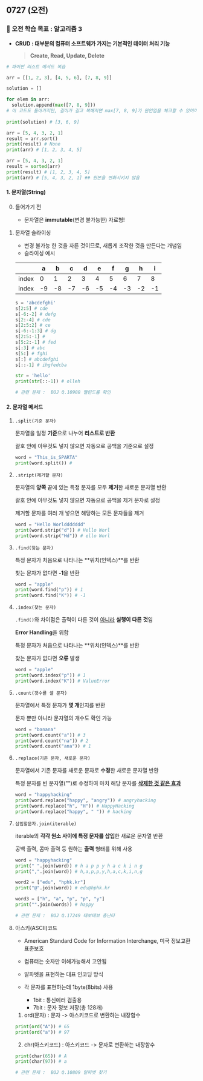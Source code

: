 ## 0727 (오전)

### 🎯 오전 학습 목표 : 알고리즘 3

- **CRUD : 대부분의 컴퓨터 소프트웨가 가지는 기본적인 데이터 처리 기능**

  >  **Create, Read, Update, Delete**

```python
# 파이썬 리스트 메서드 복습

arr = [[1, 2, 3], [4, 5, 6], [7, 8, 9]]

solution = []

for elem in arr:
  solution.append(max([7, 8, 9]))
# 이 코드도 돌아가지만, 길이가 길고 복해지면 max[7, 8, 9]가 원인임을 체크할 수 있어야함
  
print(solution) # [3, 6, 9]
```

```python
arr = [5, 4, 3, 2, 1]
result = arr.sort()
print(result) # None
print(arr) # [1, 2, 3, 4, 5]
```

```python
arr = [5, 4, 3, 2, 1]
result = sorted(arr)
print(result) # [1, 2, 3, 4, 5]
print(arr) # [5, 4, 3, 2, 1] ## 원본을 변화시키지 않음
```



#### 1. 문자열(String)

0. 들어가기 전
   - 문자열은 **immutable**(변경 불가능한) 자료형!

 1. 문자열 슬라이싱

    - 변경 불가능 한 것을 자른 것이므로, 새롭게 조작한 것을 만든다는 개념임
    - 슬라이싱 예시

    |       | a    | b    | c    | d    | e    | f    | g    | h    | i    |
    | ----- | ---- | ---- | ---- | ---- | ---- | ---- | ---- | ---- | ---- |
    | index | 0    | 1    | 2    | 3    | 4    | 5    | 6    | 7    | 8    |
    | index | -9   | -8   | -7   | -6   | -5   | -4   | -3   | -2   | -1   |

    ```python
    s = 'abcdefghi'
    s[2:5] # cde
    s[-6:-2] # defg
    s[2:-4] # cde
    s[2:5:2] # ce
    s[-6:-1:3] # dg
    s[2:5:-1] # 
    s[5:2:-1] # fed
    s[:3] # abc
    s[5:] # fghi
    s[:] # abcdefghi
    s[::-1] # ihgfedcba
    ```

    ```python
    str = 'hello'
    print(str[::-1]) # olleh
    
    # 관련 문제 :  BOJ Q.10988 팰린드롬 확인
    ```

    

#### 2. 문자열 메서드

1. `.split(기준 문자)`

   문자열을 일정 **기준**으로 나누어 **리스트로 반환**

   괄호 안에 아무것도 넣지 않으면 자동으로 공백을 기준으로 설정

   ```python
   word = "This_is_SPARTA"
   print(word.split()) # 
   ```

2. `.stript(제거할 문자)`

   문자열의 **양쪽** 끝에 있는 특정 문자를 모두 **제거**한 새로운 문자열 반환

   괄호 안에 아무것도 넣지 않으면 자동으로 공백을 제거 문자로 설정

   제거할 문자를 여러 개 넣으면 해당하는 모든 문자들을 제거

   ```python
   word = "Hello Worlddddddd"
   print(word.strip("d")) # Hello Worl
   print(word.strip("Hd")) # ello Worl
   ```

3. `.find(찾는 문자)`

   특정 문자가 처음으로 나타나는 **위치(인덱스)**를 반환

   찾는 문자가 없다면 **-1**을 반환

   ```python
   word = "apple"
   print(word.find("p")) # 1
   print(word.find("K")) # -1
   ```

4. `.index(찾는 문자)`

   `.find()`와 차이점은 출력이 다른 것이 <u>아니라</u> **실행이 다른 것**임

   **Error Handling**을 위함

   특정 문자가 처음으로 나타나는 **위치(인덱스)**를 반환

   찾는 문자가 없다면 **오류** 발생

   ```python
   word = "apple"
   print(word.index("p")) # 1
   print(word.index("K")) # ValueError
   ```

5. `.count(갯수를 셀 문자)`

   문자열에서 특정 문자가 **몇 개**인지를 반환

   문자 뿐만 아니라 문자열의 개수도 확인 가능

   ```python
   word = "banana"
   print(word.count("a")) # 3
   print(word.count("na")) # 2
   print(word.count("ana")) # 1
   ```

   

6. `.replace(기존 문자, 새로운 문자)`

   문자열에서 기존 문자를 새로운 문자로 **수정**한 새로운 문자열 반환

   특정 문자를 빈 문자열("")로 수정하여 마치 해당 문자를 **<u>삭제한 것 같은 효과</u>**

   ```python
   word = "happyhacking"
   print(word.replace("happy", "angry")) # angryhacking
   print(word.replace("h", "H")) # HappyHacking
   print(word.replace("happy", " ")) # hacking
   ```

7. `삽입할문자.join(iterable)`

   iterable의 **각각 원소 사이에 특정 문자를 삽입**한 새로운 문자열 반환

   공백 출력, 콤마 출력 등 원하는 **출력** 형태를 위해 사용

   ```python
   word = "happyhacking"
   print(" ".join(word)) # h a p p y h a c k i n g
   print(",".join(word)) # h,a,p,p,y,h,a,c,k,i,n,g
   
   word2 = ["edu", "hphk.kr"]
   print("@".join(word)) # edu@hphk.kr
   
   word3 = ["h", "a", "p", "p", "y"]
   print("".join(words)) # happy
   
   # 관련 문제 :  BOJ Q.17249 태보태보 총난타
   ```

   

 8. 아스키(ASCII)코드

    - American Standard Code for Information Interchange, 미국 정보교환 표준보호

    - 컴퓨터는 숫자만 이해가능해서 고안됨

    - 알파벳을 표현하는 대표 인코딩 방식

    - 각 문자를 표현하는데 1byte(8bits) 사용

      - 1bit : 통신에러 검출용
      - 7bit : 문자 정보 저장(총 128개)

      

    1. ord(문자) : 문자 -> 아스키코드로 변환하는 내장함수

    ```python
    print(ord("A")) # 65
    print(ord("a")) # 97
    ```

    2. chr(아스키코드) : 아스키코드 -> 문자로 변환하는 내장함수

    ```python
    print(char(65)) # A
    print(char(97)) # a
    
    # 관련 문제 :  BOJ Q.10809 알파벳 찾기
    ```

    
